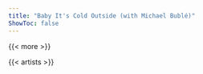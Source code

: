 ```yaml
---
title: "Baby It's Cold Outside (with Michael Bublé)"
ShowToc: false
---
```


{{< more >}}

{{< artists >}}